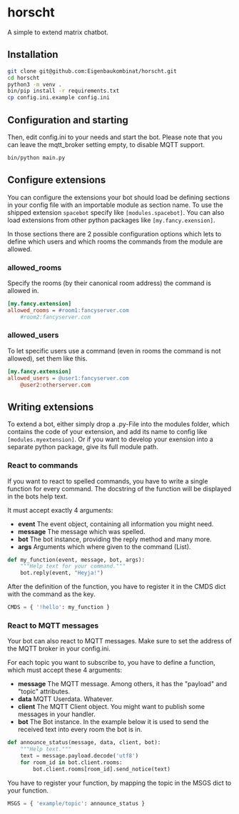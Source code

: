 # horscht

A simple to extend matrix chatbot. 


## Installation

```bash
git clone git@github.com:Eigenbaukombinat/horscht.git
cd horscht
python3 -m venv .
bin/pip install -r requirements.txt
cp config.ini.example config.ini
```

## Configuration and starting

Then, edit config.ini to your needs and start the bot. Please note that you can leave the mqtt_broker setting empty, to disable MQTT support.

```bash
bin/python main.py
```

## Configure extensions

You can configure the extensions your bot should load
be defining sections in your config file with an importable module as section name. To use the shipped extension `spacebot` specify like `[modules.spacebot]`.
You can also load extensions from other python packages like `[my.fancy.exension]`.

In those sections there are 2 possible configuration options which lets to define which users
and which rooms the commands from the module are allowed.

### allowed_rooms

Specify the rooms (by their canonical room address) the command is allowed in.

```cfg
[my.fancy.extension]
allowed_rooms = #room1:fancyserver.com
	#room2:fancyserver.com
```

### allowed_users

To let specific users use a command (even in rooms the command is not allowed), set
them like this.

```cfg
[my.fancy.extension]
allowed_users = @user1:fancyserver.com
	@user2:otherserver.com
```


## Writing extensions

To extend a bot, either simply drop a .py-File into the modules folder, which contains
the code of your extension, and add its name to config like `[modules.myextension]`. Or if you want to develop your exension into a separate python package, give its full module path.

### React to commands

If you want to react to spelled commands, you have to write a single function for every command. The docstring of the function will be displayed in the bots help text.

It must accept exactly 4 arguments:

* **event** The event object, containing all information you might need.
* **message** The message which was spelled.
* **bot** The bot instance, providing the reply method and many more.
* **args** Arguments which where given to the command (List).

```python
def my_function(event, message, bot, args):
	"""Help text for your command."""
	bot.reply(event, "Heyja!")
```

After the definition of the function, you have to register it in the CMDS dict  with the command as the key.

```python
CMDS = { '!hello': my_function }
```

### React to MQTT messages

Your bot can also react to MQTT messages. Make sure to set the address of the MQTT broker in your config.ini.

For each topic you want to subscribe to, you have to define a function, which must
accept these 4 arguments:

* **message** The MQTT message. Among others, it has the "payload" and "topic" attributes.
* **data** MQTT Userdata. Whatever.
* **client** The MQTT Client object. You might want to publish some messages in your handler.
* **bot** The Bot instance. In the example below it is used to send the received text into every room the bot is in.

```python
def announce_status(message, data, client, bot):
	"""Help text."""
	text = message.payload.decode('utf8')
    for room_id in bot.client.rooms:
        bot.client.rooms[room_id].send_notice(text)
```

You have to register your function, by mapping the topic in the MSGS dict to your function.

```python
MSGS = { 'example/topic': announce_status }
```